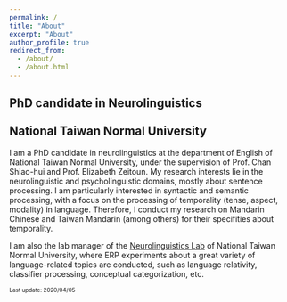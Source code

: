 ```yaml
---
permalink: /
title: "About"
excerpt: "About"
author_profile: true
redirect_from: 
  - /about/
  - /about.html
---
```


## PhD candidate in Neurolinguistics <br> <br> National Taiwan Normal University

I am a PhD candidate in neurolinguistics at the department of English of National Taiwan Normal University, under the supervision of Prof. Chan Shiao-hui and Prof. Elizabeth Zeitoun. My research interests lie in the neurolinguistic and psycholinguistic domains, mostly about sentence processing. I am particularly interested in syntactic and semantic processing, with a focus on the processing of temporality (tense, aspect, modality) in language. Therefore, I conduct my research on Mandarin Chinese and Taiwan Mandarin (among others) for their specifities about temporality.

I am also the lab manager of the [Neurolinguistics Lab](https://neurolinguisticslabntnu.wordpress.com/) of National Taiwan Normal University, where ERP experiments about a great variety of language-related topics are conducted, such as language relativity, classifier processing, conceptual categorization, etc.

<font size="1">Last update: 2020/04/05</font>
